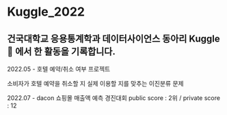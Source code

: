 # Kuggle_2022
## 건국대학교 응용통계학과 데이터사이언스 동아리 Kuggle 🏫 에서 한 활동을 기록합니다.

2022.05 - 호텔 예약/취소 여부 프로젝트

소비자가 호텔 예약을 취소할 지 실제 이용할 지를 맞추는 이진분류 문제

2022.07 - dacon 쇼핑몰 매출액 예측 경진대회
public score : 2위 / private score : 12
